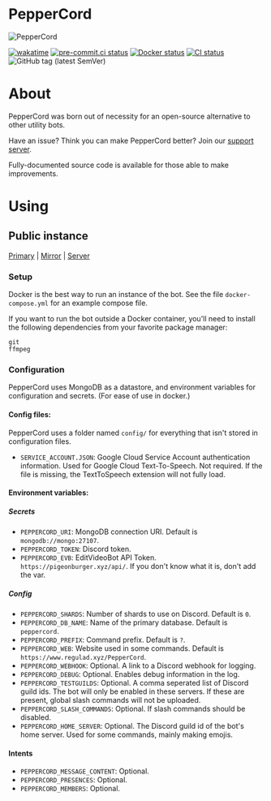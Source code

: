 # PepperCord

![PepperCord](https://repository-images.githubusercontent.com/364397477/80156d00-ad0d-11eb-85d6-dcdbcb0e136d)

[![wakatime](https://wakatime.com/badge/github/regulad/PepperCord.svg)](https://wakatime.com/badge/github/regulad/PepperCord)
[![pre-commit.ci status](https://results.pre-commit.ci/badge/github/regulad/PepperCord/main.svg)](https://results.pre-commit.ci/latest/github/regulad/PepperCord/main)
[![Docker status](https://github.com/regulad/PepperCord/actions/workflows/docker-publish.yml/badge.svg)](https://github.com/regulad/PepperCord/actions/workflows/docker-publish.yml)
[![CI status](https://github.com/regulad/PepperCord/actions/workflows/ci.yml/badge.svg)](https://github.com/regulad/PepperCord/actions/workflows/ci.yml)
![GitHub tag (latest SemVer)](https://img.shields.io/github/v/tag/regulad/PepperCord?label=Latest%20Stable)

# About

PepperCord was born out of necessity for an open-source alternative to other utility bots.

Have an issue? Think you can make PepperCord better? Join our [support server](https://www.regulad.xyz/discord).

Fully-documented source code is available for those able to make improvements.

# Using

## Public instance

[Primary](https://redirector.regulad.xyz/peppercord) | [Mirror](https://redirector.regulad.xyz/mirror) | [Server](https://www.regulad.xyz/discord)

### Setup

Docker is the best way to run an instance of the bot. See the file `docker-compose.yml` for an example compose file.

If you want to run the bot outside a Docker container, you'll need to install the following dependencies from your
favorite package manager:

```
git
ffmpeg
```

### Configuration

PepperCord uses MongoDB as a datastore, and environment variables for configuration and secrets. (For ease of use in
docker.)

#### Config files:

PepperCord uses a folder named `config/` for everything that isn't stored in configuration files.

* `SERVICE_ACCOUNT.JSON`: Google Cloud Service Account authentication information. Used for Google Cloud Text-To-Speech.
  Not required. If the file is missing, the TextToSpeech extension will not fully load.

#### Environment variables:

##### Secrets

* `PEPPERCORD_URI`: MongoDB connection URI. Default is `mongodb://mongo:27107`.
* `PEPPERCORD_TOKEN`: Discord token.
* `PEPPERCORD_EVB`: EditVideoBot API Token. `https://pigeonburger.xyz/api/`. If you don't know what it is, don't add the
  var.

##### Config

* `PEPPERCORD_SHARDS`: Number of shards to use on Discord. Default is `0`.
* `PEPPERCORD_DB_NAME`: Name of the primary database. Default is `peppercord`.
* `PEPPERCORD_PREFIX`: Command prefix. Default is `?`.
* `PEPPERCORD_WEB`: Website used in some commands. Default is `https://www.regulad.xyz/PepperCord`.
* `PEPPERCORD_WEBHOOK`: Optional. A link to a Discord webhook for logging.
* `PEPPERCORD_DEBUG`: Optional. Enables debug information in the log.
* `PEPPERCORD_TESTGUILDS`: Optional. A comma seperated list of Discord guild ids. The bot will only be enabled in these
  servers. If these are present, global slash commands will not be uploaded.
* `PEPPERCORD_SLASH_COMMANDS`: Optional. If slash commands should be disabled.
* `PEPPERCORD_HOME_SERVER`: Optional. The Discord guild id of the bot's home server. Used for some commands, mainly making emojis.

#### Intents

* `PEPPERCORD_MESSAGE_CONTENT`: Optional.
* `PEPPERCORD_PRESENCES`: Optional.
* `PEPPERCORD_MEMBERS`: Optional.
